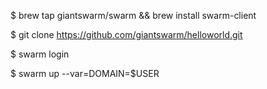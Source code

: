 $ brew tap giantswarm/swarm && brew install swarm-client 

$ git clone https://github.com/giantswarm/helloworld.git 

$ swarm login 

$ swarm up --var=DOMAIN=$USER

